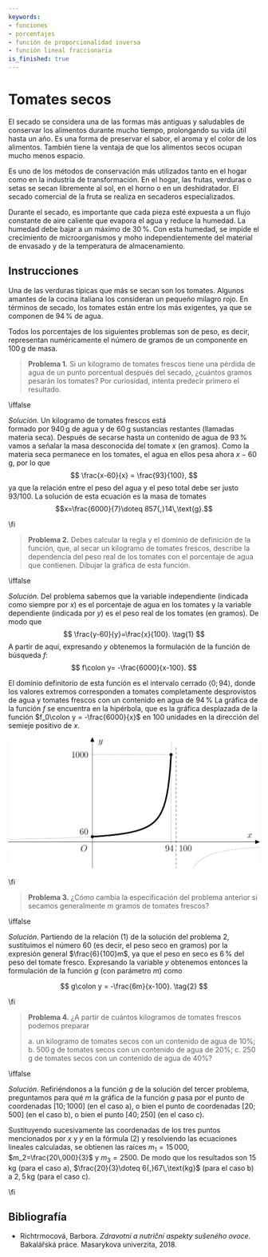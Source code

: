 ```yaml
---
keywords:
- funciones
- porcentajes
- función de proporcionalidad inversa
- función lineal fraccionaria
is_finished: true
---
```


# Tomates secos

El secado se considera una de las formas más antiguas y saludables de conservar los alimentos durante mucho tiempo, 
prolongando su vida útil hasta un año. Es una forma de preservar el sabor, el aroma y el color de los alimentos.
También tiene la ventaja de que los alimentos secos ocupan mucho menos espacio.

Es uno de los métodos de conservación más utilizados tanto en el hogar como
en la industria de transformación. En el hogar, las frutas, verduras o setas se secan libremente al sol, 
en el horno o en un deshidratador.  El secado comercial de la fruta se realiza en secaderos especializados.

Durante el secado, es importante que cada pieza esté expuesta a un flujo constante de aire caliente
que evapora el agua y reduce la humedad. La humedad debe bajar a 
un máximo de $30\,\%$. Con esta humedad, se impide el crecimiento de microorganismos y moho 
independientemente del material de envasado y de la temperatura de almacenamiento. 

## Instrucciones

Una de las verduras típicas que más se secan son los tomates. Algunos amantes 
de la cocina italiana los consideran un pequeño milagro rojo. En términos de secado, los tomates están 
entre los más exigentes, ya que se componen de $94\,\%$ de agua. 

Todos los porcentajes de los siguientes problemas son 
de peso, es decir, representan numéricamente el número de gramos de un componente en $100\,\text{g}$ de masa.

> **Problema 1.** Si un kilogramo de 
> tomates frescos tiene una pérdida de agua de un 
> punto porcentual después del secado, ¿cuántos gramos pesarán los tomates? 
> Por curiosidad, intenta predecir primero el resultado.

\iffalse

*Solución.* Un kilogramo de tomates frescos está  
formado por $940\,\text{g}$ de agua y de $60\,\text{g}$ 
sustancias restantes (llamadas materia seca). Después de secarse hasta un contenido de agua de 
$93\,\%$ vamos a señalar la masa desconocida del tomate $x$ (en 
gramos). Como la materia seca permanece en los tomates, el agua en 
ellos pesa ahora $x-60\,\text{g}$, por lo que
$$
\frac{x-60}{x} = \frac{93}{100},
$$
ya que la relación entre el peso del agua y el peso total debe 
ser justo $93/100$. La solución de esta ecuación es la masa de 
tomates 
$$x=\frac{6000}{7}\doteq 857{,}14\,\text{g}.$$

\fi

> **Problema 2.** Debes calcular la regla y el dominio de definición de la función, 
> que, al secar un kilogramo de tomates frescos, 
> describe la dependencia del peso real de los tomates con 
> el porcentaje de agua que contienen. Dibujar 
> la gráfica de esta función.

\iffalse

*Solución.* Del problema sabemos que la variable independiente (indicada como siempre por $x$) es el 
porcentaje de agua en los tomates y la variable dependiente 
(indicada por $y$) es el peso real de los tomates (en gramos). 
De modo que
$$
\frac{y-60}{y}=\frac{x}{100}. \tag{1}
$$
A partir de aquí, expresando $y$ obtenemos la formulación de la función de búsqueda $f$:
$$
f\colon y= -\frac{6000}{x-100}.
$$

El dominio definitorio de esta función es el intervalo cerrado 
$\left\langle 0; 94 \right\rangle$, donde los valores extremos 
corresponden a tomates completamente desprovistos de agua y tomates frescos 
con un contenido en agua de $94\,\%$ La gráfica de la función $f$ se encuentra 
en la hipérbola, que es la gráfica desplazada de la función 
$f_0\colon y = -\frac{6000}{x}$ en 100 unidades en 
la dirección 
del semieje positivo de $x$.

![Gráfica de la función f](00025.jpg)

\fi

> **Problema 3.** ¿Cómo cambia la especificación del problema anterior 
> si secamos generalmente $m$ gramos de 
> tomates frescos?

\iffalse

*Solución.* Partiendo de la relación $(1)$ de la solución del problema 2, 
sustituimos el número $60$ (es decir, el peso seco en 
gramos) por la expresión general $\frac{6}{100}m$, ya que 
el peso en seco es $6\,\%$ del peso del tomate fresco. 
Expresando la variable $y$ obtenemos entonces la formulación de la función 
$g$ (con parámetro $m$) como

$$
g\colon y = -\frac{6m}{x-100}. \tag{2}
$$

\fi

> **Problema 4.** ¿A partir de cuántos kilogramos de tomates frescos 
> podemos preparar
>
> a. un kilogramo de tomates secos con un contenido de agua de $10\%$;
> b. $500\,\text{g}$ de tomates secos con un contenido de agua de $20\%$;
> c. $250\,\text{g}$ de tomates secos con un contenido de agua de $40\%$?

\iffalse

*Solución.* Refiriéndonos a la función $g$ de la solución del tercer 
problema, preguntamos para qué $m$ la gráfica de la función 
$g$ pasa por el punto de coordenadas $[10;1000]$ (en el caso a), 
o bien el punto de coordenadas $[20;500]$ (en el caso b), 
o bien el punto $[40;250]$ (en el caso c). 

Sustituyendo sucesivamente las coordenadas de los tres puntos mencionados 
por $x$ y $y$ en la fórmula $(2)$ y resolviendo las ecuaciones lineales 
calculadas, se obtienen las raíces $m_1=15\,000$, $m_2=\frac{20\,000}{3}$ 
y $m_3=2500$. De modo que los resultados son $15\,\text{kg}$ (para el caso a), 
$\frac{20}{3}\doteq 6{,}67\,\text{kg}$ (para el caso b) a $2{,}5\,\text{kg}$ (para el caso c).

\fi

## Bibliografía

* Richtrmocová, Barbora. *Zdravotní a nutriční aspekty sušeného ovoce.* Bakalářská práce. Masarykova univerzita, 2018. 







